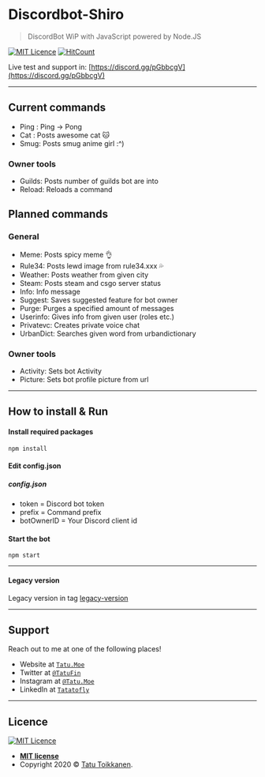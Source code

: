# Discordbot-Shiro
>DiscordBot WiP with JavaScript powered by Node.JS

[![MIT Licence](https://badges.frapsoft.com/os/mit/mit.svg?v=103)](https://opensource.org/licenses/mit-license.php)
[![HitCount](http://hits.dwyl.io/Tatatofly/Discordbot-Shiro.svg)](http://hits.dwyl.io/Tatatofly/Discordbot-Shiro)

Live test and support in: [https://discord.gg/pGbbcgV](https://discord.gg/pGbbcgV)

---

## Current commands
- Ping : Ping -> Pong
- Cat : Posts awesome cat :cat:
- Smug: Posts smug anime girl :^)

### Owner tools
- Guilds: Posts number of guilds bot are into
- Reload: Reloads a command

## Planned commands
### General
- Meme: Posts spicy meme :ok_hand:
- Rule34: Posts lewd image from rule34.xxx :sweat_drops:
- Weather: Posts weather from given city
- Steam: Posts steam and csgo server status
- Info: Info message
- Suggest: Saves suggested feature for bot owner
- Purge: Purges a specified amount of messages
- Userinfo: Gives info from given user (roles etc.)
- Privatevc: Creates private voice chat
- UrbanDict: Searches given word from urbandictionary

### Owner tools
- Activity: Sets bot Activity
- Picture: Sets bot profile picture from url

---

## How to install & Run
#### Install required packages
```
npm install
```
#### Edit config.json
##### config.json
- token = Discord bot token
- prefix = Command prefix
- botOwnerID = Your Discord client id

#### Start the bot
```
npm start
```

---


#### Legacy version
Legacy version in tag [legacy-version](https://github.com/Tatatofly/Discordbot-Shiro/tree/legacy-version)

---

## Support

Reach out to me at one of the following places!

- Website at <a href="https://tatu.moe" target="_blank">`Tatu.Moe`</a>
- Twitter at <a href="https://twitter.com/TatuFin" target="_blank">`@TatuFin`</a>
- Instagram at <a href="https://www.instagram.com/tatu.moe/" target="_blank">`@Tatu.Moe`</a>
- LinkedIn at <a href="https://www.linkedin.com/in/tatatofly/" target="_blank">`Tatatofly`</a>

---

## Licence
[![MIT Licence](https://badges.frapsoft.com/os/mit/mit.svg?v=103)](https://opensource.org/licenses/mit-license.php)

- **[MIT license](http://opensource.org/licenses/mit-license.php)**
- Copyright 2020 © <a href="https://tatu.moe" target="_blank">Tatu Toikkanen</a>.